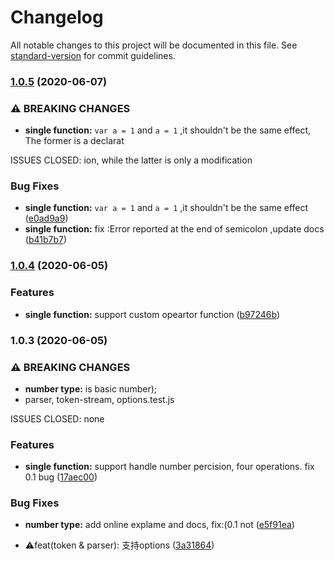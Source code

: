 # Changelog

All notable changes to this project will be documented in this file. See [standard-version](https://github.com/conventional-changelog/standard-version) for commit guidelines.

### [1.0.5](https://github.com/yzw7489757/ceval/compare/v1.0.4...v1.0.5) (2020-06-07)


### ⚠ BREAKING CHANGES

* **single function:** `var a = 1` and `a = 1` ,it shouldn't be the same effect, The former is a declarat

ISSUES CLOSED:  ion, while the latter is only a modification

### Bug Fixes

* **single function:** `var a = 1` and `a = 1` ,it shouldn't be the same effect ([e0ad9a9](https://github.com/yzw7489757/ceval/commit/e0ad9a98b468f26d33c3e3114bdc0a20cabd15a5))
* **single function:** fix :Error reported at the end of semicolon ,update docs ([b41b7b7](https://github.com/yzw7489757/ceval/commit/b41b7b781817bc3e8f4312f0fbcb699b3eed31bc))

### [1.0.4](https://github.com/yzw7489757/ceval/compare/v1.0.3...v1.0.4) (2020-06-05)


### Features

* **single function:** support custom opeartor function ([b97246b](https://github.com/yzw7489757/ceval/commit/b97246bfdcf08b61b6c5690697f49ebbef327392))

### 1.0.3 (2020-06-05)


### ⚠ BREAKING CHANGES

* **number type:** is basic number);
* parser, token-stream, options.test.js

ISSUES CLOSED:  none

### Features

* **single function:** support handle number percision, four operations. fix 0.1 bug ([17aec00](https://github.com/yzw7489757/ceval/commit/17aec009d29ddf6a8c132a56dc5eb2aa36aa5192))


### Bug Fixes

* **number type:** add online explame and docs, fix:(0.1 not ([e5f91ea](https://github.com/yzw7489757/ceval/commit/e5f91ea4bbc65a0a2bca5e3fbec7ce9976c837e5))


* ⚠️feat(token & parser): 支持options ([3a31864](https://github.com/yzw7489757/ceval/commit/3a318649c75a9f4cbac8a8f353d550407715fd3f))
